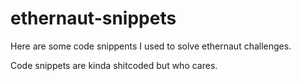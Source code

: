 # ethernaut-snippets

Here are some code snippents I used to solve ethernaut challenges.

Code snippets are kinda shitcoded but who cares.
